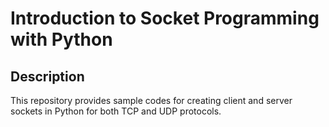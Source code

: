 # Introduction to Socket Programming with Python
## Description
This repository provides sample codes for creating client and server sockets in Python for both TCP and UDP protocols.

